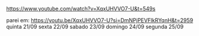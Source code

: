 https://www.youtube.com/watch?v=XqxUHVVO7-U&t=549s

parei em: https://youtu.be/XqxUHVVO7-U?si=DmNPjPEVFlkRYqnH&t=2959  
quinta 21/09
sexta 22/09
sabado 23/09
domingo 24/09
segunda 25/09